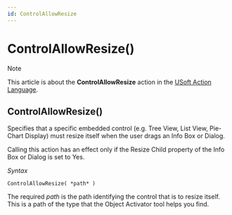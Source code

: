 ```yaml
---
id: ControlAllowResize
---
```


# ControlAllowResize()



> [!NOTE]
> This article is about the **ControlAllowResize** action in the [USoft Action Language](/docs/Task_flow/Action_Language_reference/USoft_Action_Language.md).

## **ControlAllowResize()**

Specifies that a specific embedded control (e.g. Tree View, List View, Pie-Chart Display) must resize itself when the user drags an Info Box or Dialog.

Calling this action has an effect only if the Resize Child property of the Info Box or Dialog is set to Yes.

*Syntax*

```
ControlAllowResize( *path* )
```

The required *path* is the path identifying the control that is to resize itself. This is a path of the type that the Object Activator tool helps you find.